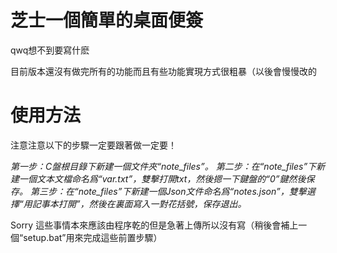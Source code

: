 # 芝士一個簡單的桌面便簽
qwq想不到要寫什麽

目前版本還沒有做完所有的功能而且有些功能實現方式很粗暴（以後會慢慢改的

# 使用方法
注意注意以下的步驟一定要跟著做一定要！

*第一步：C盤根目錄下新建一個文件夾“note_files”。*
*第二步：在“note_files”下新建一個文本文檔命名爲“var.txt”，雙擊打開txt，然後摁一下鍵盤的“0”鍵然後保存。*
*第三步：在“note_files”下新建一個Json文件命名爲“notes.json”，雙擊選擇“用記事本打開”，然後在裏面寫入一對花括號，保存退出。*

Sorry 這些事情本來應該由程序乾的但是急著上傳所以沒有寫（稍後會補上一個“setup.bat”用來完成這些前置步驟）
